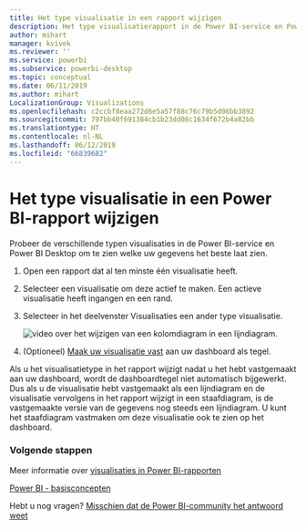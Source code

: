 ```yaml
---
title: Het type visualisatie in een rapport wijzigen
description: Het type visualisatierapport in de Power BI-service en Power BI Desktop wijzigen
author: mihart
manager: kvivek
ms.reviewer: ''
ms.service: powerbi
ms.subservice: powerbi-desktop
ms.topic: conceptual
ms.date: 06/11/2019
ms.author: mihart
LocalizationGroup: Visualizations
ms.openlocfilehash: c2ccbf8eaa272d6e5a57f88c76c79b5d06bb3892
ms.sourcegitcommit: 797bb40f691384cb1b23dd08c1634f672b4a82bb
ms.translationtype: HT
ms.contentlocale: nl-NL
ms.lasthandoff: 06/12/2019
ms.locfileid: "66839682"
---
```

# <a name="change-the-type-of-visualization-in-a-power-bi-report"></a>Het type visualisatie in een Power BI-rapport wijzigen
Probeer de verschillende typen visualisaties in de Power BI-service en Power BI Desktop om te zien welke uw gegevens het beste laat zien. 

1. Open een rapport dat al ten minste één visualisatie heeft.   
2. Selecteer een visualisatie om deze actief te maken. Een actieve visualisatie heeft ingangen en een rand.    
3. Selecteer in het deelvenster Visualisaties een ander type visualisatie. 
   
   ![video over het wijzigen van een kolomdiagram in een lijndiagram](media/power-bi-report-change-visualization-type/changeviz.gif).
4. (Optioneel) [Maak uw visualisatie vast](../service-dashboard-pin-tile-from-report.md) aan uw dashboard als tegel. 

Als u het visualisatietype in het rapport wijzigt nadat u het hebt vastgemaakt aan uw dashboard, wordt de dashboardtegel niet automatisch bijgewerkt. Dus als u de visualisatie hebt vastgemaakt als een lijndiagram en de visualisatie vervolgens in het rapport wijzigt in een staafdiagram, is de vastgemaakte versie van de gegevens nog steeds een lijndiagram. U kunt het staafdiagram vastmaken om deze visualisatie ook te zien op het dashboard.

### <a name="next-steps"></a>Volgende stappen
Meer informatie over [visualisaties in Power BI-rapporten](power-bi-report-visualizations.md)

[Power BI - basisconcepten](../consumer/end-user-basic-concepts.md)

Hebt u nog vragen? [Misschien dat de Power BI-community het antwoord weet](http://community.powerbi.com/)

